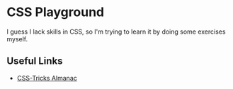 # CSS Playground

I guess I lack skills in CSS, so I'm trying to learn it by doing some exercises myself.

## Useful Links

- [CSS-Tricks Almanac](https://css-tricks.com/almanac/)
